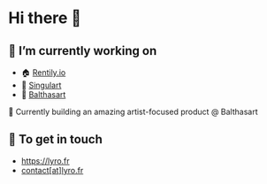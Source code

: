 # Hi there 👋

## 🔭 I’m currently working on

- 🏠 [Rentily.io](https://rentily.io)
- 🎨 [Singulart](https://singulart.com)
- 🎨 [Balthasart](https://balthasart.com)


🚀 Currently building an amazing artist-focused product @ Balthasart

## 🤝 To get in touch
- https://lyro.fr
- [contact[at]lyro.fr](mailto:contact@lyro.fr)

<!--
**Lyro1/Lyro1** is a ✨ _special_ ✨ repository because its `README.md` (this file) appears on your GitHub profile.

Here are some ideas to get you started:

-  ...
- 🌱 I’m currently learning ...
- 👯 I’m looking to collaborate on ...
- 🤔 I’m looking for help with ...
- 💬 Ask me about ...
- 📫 How to reach me: ...
- 😄 Pronouns: ...
- ⚡ Fun fact: ...
-->

